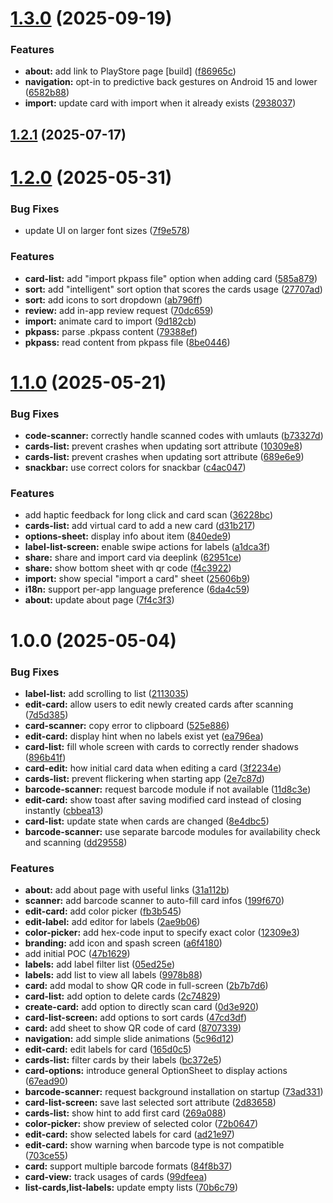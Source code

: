 # [1.3.0](https://github.com/pawcoding/card-store/compare/v1.2.1...v1.3.0) (2025-09-19)


### Features

* **about:** add link to PlayStore page [build] ([f86965c](https://github.com/pawcoding/card-store/commit/f86965c6c4843b95f53b72bb94ca496638234554))
* **navigation:** opt-in to predictive back gestures on Android 15 and lower ([6582b88](https://github.com/pawcoding/card-store/commit/6582b88ff90803470e87d6c5e428356ef8d535d0))
* **import:** update card with import when it already exists ([2938037](https://github.com/pawcoding/card-store/commit/29380378b704c03046281d8328dadb7c05b6daf4))

## [1.2.1](https://github.com/pawcoding/card-store/compare/v1.2.0...v1.2.1) (2025-07-17)

# [1.2.0](https://github.com/pawcoding/card-store/compare/v1.1.0...v1.2.0) (2025-05-31)


### Bug Fixes

* update UI on larger font sizes ([7f9e578](https://github.com/pawcoding/card-store/commit/7f9e578a3c4d9daace7ca3e5a4bef2ed6a70ecf9))


### Features

* **card-list:** add "import pkpass file" option when adding card ([585a879](https://github.com/pawcoding/card-store/commit/585a8796807eee9420cf0517ed94ed781d2aaaed))
* **sort:** add "intelligent" sort option that scores the cards usage ([27707ad](https://github.com/pawcoding/card-store/commit/27707adf99b7af6a9fd8f4d09fb27221e61ff9d5))
* **sort:** add icons to sort dropdown ([ab796ff](https://github.com/pawcoding/card-store/commit/ab796ffc3eb68326d6a925e7581b952be4de99df))
* **review:** add in-app review request ([70dc659](https://github.com/pawcoding/card-store/commit/70dc659f3b40bd1977ad0ecf71e859e5f5309d9c))
* **import:** animate card to import ([9d182cb](https://github.com/pawcoding/card-store/commit/9d182cb8f2ce9a50b42f320f79573879be19affa))
* **pkpass:** parse .pkpass content ([79388ef](https://github.com/pawcoding/card-store/commit/79388ef674805bf795fabb029fd30a28f3461d4c))
* **pkpass:** read content from pkpass file ([8be0446](https://github.com/pawcoding/card-store/commit/8be0446226048b7c7bee7e96c309fe03d07efcc0))

# [1.1.0](https://github.com/pawcoding/card-store/compare/v1.0.0...v1.1.0) (2025-05-21)


### Bug Fixes

* **code-scanner:** correctly handle scanned codes with umlauts ([b73327d](https://github.com/pawcoding/card-store/commit/b73327d0e4c5956c861dec46b7617aaada945fa1))
* **cards-list:** prevent crashes when updating sort attribute ([10309e8](https://github.com/pawcoding/card-store/commit/10309e8a82151b834db5a1618b86b6e06b322404))
* **cards-list:** prevent crashes when updating sort attribute ([689e6e9](https://github.com/pawcoding/card-store/commit/689e6e98f529f3f758fd1d703ca9b58fba7995e6))
* **snackbar:** use correct colors for snackbar ([c4ac047](https://github.com/pawcoding/card-store/commit/c4ac0471ca90ad356214bd9fe1f2d8d291e27d3e))


### Features

* add haptic feedback for long click and card scan ([36228bc](https://github.com/pawcoding/card-store/commit/36228bc55e54577fe49bd6aac6f5b210d0de2664))
* **cards-list:** add virtual card to add a new card ([d31b217](https://github.com/pawcoding/card-store/commit/d31b217b668f40e89c5aaa45c23de76be0f0cdc4))
* **options-sheet:** display info about item ([840ede9](https://github.com/pawcoding/card-store/commit/840ede94a7a62325acb9e83a2099a5b9ce19844e))
* **label-list-screen:** enable swipe actions for labels ([a1dca3f](https://github.com/pawcoding/card-store/commit/a1dca3fef08024bddf9b3bd85d0dfaa2293f7c3f))
* **share:** share and import card via deeplink ([62951ce](https://github.com/pawcoding/card-store/commit/62951cee0acae16c0ff4d6a6ca382712e1b5811a))
* **share:** show bottom sheet with qr code ([f4c3922](https://github.com/pawcoding/card-store/commit/f4c39220affd248bac21840a512582d64bfbd1e3))
* **import:** show special "import a card" sheet ([25606b9](https://github.com/pawcoding/card-store/commit/25606b93c4c2c0ae20200888979aa91ef86ff603))
* **i18n:** support per-app language preference ([6da4c59](https://github.com/pawcoding/card-store/commit/6da4c5925de3ff03aad7cd1026c98f78b3a77629))
* **about:** update about page ([7f4c3f3](https://github.com/pawcoding/card-store/commit/7f4c3f34597ab9b3ef6e5ee7c6fd840dbe96a585))

# 1.0.0 (2025-05-04)


### Bug Fixes

* **label-list:** add scrolling to list ([2113035](https://github.com/pawcoding/card-store/commit/2113035c7f26ea1ae8e83d865badb43071e6a97e))
* **edit-card:** allow users to edit newly created cards after scanning ([7d5d385](https://github.com/pawcoding/card-store/commit/7d5d385bf06011d58e2b6493f43e5ea38df5df96))
* **card-scanner:** copy error to clipboard ([525e886](https://github.com/pawcoding/card-store/commit/525e8861db60a0ee56d0f98039b916ea6957a867))
* **edit-card:** display hint when no labels exist yet ([ea796ea](https://github.com/pawcoding/card-store/commit/ea796ea003fd71e49d28777615731a423f82d4dd))
* **card-list:** fill whole screen with cards to correctly render shadows ([896b41f](https://github.com/pawcoding/card-store/commit/896b41fad4f941e76ac43b7479f8b4b762afa558))
* **card-edit:** how initial card data when editing a card ([3f2234e](https://github.com/pawcoding/card-store/commit/3f2234e2caf7fa8e9454c29ca45b0ede3be28043))
* **cards-list:** prevent flickering when starting app ([2e7c87d](https://github.com/pawcoding/card-store/commit/2e7c87d360c0c1a4b5b12b29736559905bc44745))
* **barcode-scanner:** request barcode module if not available ([11d8c3e](https://github.com/pawcoding/card-store/commit/11d8c3e00452d4c66905f6372105e021f00d5f42))
* **edit-card:** show toast after saving modified card instead of closing instantly ([cbbea13](https://github.com/pawcoding/card-store/commit/cbbea135cd07c512de75bad834c91f85d99fce67))
* **card-list:** update state when cards are changed ([8e4dbc5](https://github.com/pawcoding/card-store/commit/8e4dbc51b672d61db96ea37ac7e829dd585138d1))
* **barcode-scanner:** use separate barcode modules for availability check and scanning ([dd29558](https://github.com/pawcoding/card-store/commit/dd29558137a6ada70b78701b0ee83ce165223563))


### Features

* **about:** add about page with useful links ([31a112b](https://github.com/pawcoding/card-store/commit/31a112bbd90c60e7c29a76483cc17ebf89bee10a))
* **scanner:** add barcode scanner to auto-fill card infos ([199f670](https://github.com/pawcoding/card-store/commit/199f6708bb1f2a17ae7f126fe01ded4c803d7ecf))
* **edit-card:** add color picker ([fb3b545](https://github.com/pawcoding/card-store/commit/fb3b545683ec13e4610478d9734c72202fa60cad))
* **edit-label:** add editor for labels ([2ae9b06](https://github.com/pawcoding/card-store/commit/2ae9b06c9031e5600f36ba82f4b78c9d72c5ca61))
* **color-picker:** add hex-code input to specify exact color ([12309e3](https://github.com/pawcoding/card-store/commit/12309e37d4be3d63caa691e4d4e68c9367e598a7))
* **branding:** add icon and spash screen ([a6f4180](https://github.com/pawcoding/card-store/commit/a6f418080f183da24301f8742e78e39288b880cf))
* add initial POC ([47b1629](https://github.com/pawcoding/card-store/commit/47b16297880fcbf8b9e1144c3905c0750de4df01))
* **labels:** add label filter list ([05ed25e](https://github.com/pawcoding/card-store/commit/05ed25e116707b0a83c4012412ffbfcdfe245f02))
* **labels:** add list to view all labels ([9978b88](https://github.com/pawcoding/card-store/commit/9978b8813932d0214452ead03a8b5a0bbbe992ee))
* **card:** add modal to show QR code in full-screen ([2b7b7d6](https://github.com/pawcoding/card-store/commit/2b7b7d680aed424714423d2e64b76b4673bf9f4b))
* **card-list:** add option to delete cards ([2c74829](https://github.com/pawcoding/card-store/commit/2c74829de6340810dce09e8e501b21f41841c2b4))
* **create-card:** add option to directly scan card ([0d3e920](https://github.com/pawcoding/card-store/commit/0d3e9203e874f421b81bd2759f5a7d1fc1dffa08))
* **card-list-screen:** add options to sort cards ([47cd3df](https://github.com/pawcoding/card-store/commit/47cd3df2f0b54e9d76a59d867502cca0a933c242))
* **card:** add sheet to show QR code of card ([8707339](https://github.com/pawcoding/card-store/commit/87073396fdb1dae968e08b62e1abec250eb43767))
* **navigation:** add simple slide animations ([5c96d12](https://github.com/pawcoding/card-store/commit/5c96d12f86470ccc5c30cc98e6de7e2e1452b7aa))
* **edit-card:** edit labels for card ([165d0c5](https://github.com/pawcoding/card-store/commit/165d0c5045fd9656cb00685646328620a96202aa))
* **cards-list:** filter cards by their labels ([bc372e5](https://github.com/pawcoding/card-store/commit/bc372e5fec01ab68ce04e2cc6d0f86843a4c1155))
* **card-options:** introduce general OptionSheet to display actions ([67ead90](https://github.com/pawcoding/card-store/commit/67ead900fcf78d121282fbd0ffedbd6238077dd9))
* **barcode-scanner:** request background installation on startup ([73ad331](https://github.com/pawcoding/card-store/commit/73ad3316ca6235f6b0d0fb2ad29ebb81d34f9bef))
* **card-list-screen:** save last selected sort attribute ([2d83658](https://github.com/pawcoding/card-store/commit/2d836583856f4b1d24e8c555fc2c8661f4ee5062))
* **cards-list:** show hint to add first card ([269a088](https://github.com/pawcoding/card-store/commit/269a0889fe392dc7cf1a4a1d9a5fdf3587c52cb8))
* **color-picker:** show preview of selected color ([72b0647](https://github.com/pawcoding/card-store/commit/72b064741e264ccf83c3639840b57fb26503ff0f))
* **edit-card:** show selected labels for card ([ad21e97](https://github.com/pawcoding/card-store/commit/ad21e9709ef7f0075513acd3af22c35a045c25a5))
* **edit-card:** show warning when barcode type is not compatible ([703ce55](https://github.com/pawcoding/card-store/commit/703ce5526aae6f43088ecfbc90c8d83399a63ac9))
* **card:** support multiple barcode formats ([84f8b37](https://github.com/pawcoding/card-store/commit/84f8b378524a140d108b053a7b40d5e0a214eccc))
* **card-view:** track usages of cards ([99dfeea](https://github.com/pawcoding/card-store/commit/99dfeea1afd7b1a3cbc8108b578c419bb98b1901))
* **list-cards,list-labels:** update empty lists ([70b6c79](https://github.com/pawcoding/card-store/commit/70b6c797d7eefaffcc9f69e3729db20f28fb2ac0))
